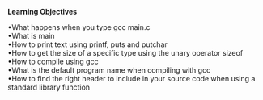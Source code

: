 **Learning Objectives**

•What happens when you type gcc main.c  
•What is main  
•How to print text using printf, puts and putchar  
•How to get the size of a specific type using the unary operator sizeof  
•How to compile using gcc  
•What is the default program name when compiling with gcc  
•How to find the right header to include in your source code when using a standard library function  
